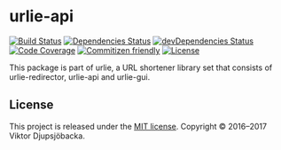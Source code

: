 # urlie-api

[![Build Status](https://img.shields.io/travis/crocodele/urlie-api.svg)](https://travis-ci.org/crocodele/urlie-api) [![Dependencies Status](https://img.shields.io/david/crocodele/urlie-api.svg)](https://david-dm.org/crocodele/urlie-api) [![devDependencies Status](https://img.shields.io/david/dev/crocodele/urlie-api.svg)](https://david-dm.org/crocodele/urlie-api?type=dev) [![Code Coverage](https://img.shields.io/coveralls/crocodele/urlie-api.svg)](https://coveralls.io/github/crocodele/urlie-api) [![Commitizen friendly](https://img.shields.io/badge/commitizen-friendly-brightgreen.svg)](http://commitizen.github.io/cz-cli/) [![License](https://img.shields.io/badge/license-MIT-blue.svg)](https://raw.githubusercontent.com/crocodele/urlie-api/master/LICENSE.md)

This package is part of urlie, a URL shortener library set that consists of urlie-redirector, urlie-api and urlie-gui.

## License

This project is released under the [MIT license](https://github.com/crocodele/urlie-redirector/blob/master/LICENSE.md). Copyright © 2016–2017 Viktor Djupsjöbacka.
